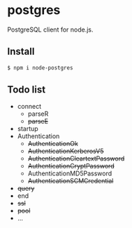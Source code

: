 # postgres
PostgreSQL client for node.js.  

## Install

```sh
$ npm i node-postgres
```

## Todo list
* connect
  * parseR
  * ~~parseE~~
* startup
* Authentication
  * ~~AuthenticationOk~~
  * ~~AuthenticationKerberosV5~~
  * ~~AuthenticationCleartextPassword~~
  * ~~AuthenticationCryptPassword~~
  * AuthenticationMD5Password
  * ~~AuthenticationSCMCredential~~
* ~~query~~
* end
* ~~ssl~~
* ~~pool~~
* ...
